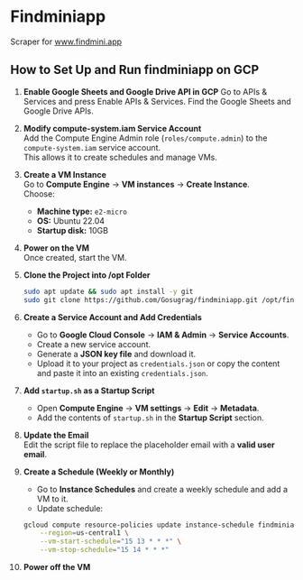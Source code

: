 # Findminiapp
Scraper for www.findmini.app

## How to Set Up and Run findminiapp on GCP

1. **Enable Google Sheets and Google Drive API in GCP**
   Go to APIs & Services and press Enable APIs & Services. 
   Find the Google Sheets and Google Drive APIs.

2. **Modify compute-system.iam Service Account**  
   Add the Compute Engine Admin role (`roles/compute.admin`) to the `compute-system.iam` service account.  
   This allows it to create schedules and manage VMs.  

3. **Create a VM Instance**  
   Go to **Compute Engine** → **VM instances** → **Create Instance**.  
   Choose:  
   - **Machine type:** `e2-micro`  
   - **OS:** Ubuntu 22.04  
   - **Startup disk:** 10GB  

4. **Power on the VM**  
   Once created, start the VM.  

5. **Clone the Project into /opt Folder**  
   ```bash
   sudo apt update && sudo apt install -y git
   sudo git clone https://github.com/Gosugrag/findminiapp.git /opt/findminiapp
   ```

6. **Create a Service Account and Add Credentials**  
   - Go to **Google Cloud Console** → **IAM & Admin** → **Service Accounts**.  
   - Create a new service account.  
   - Generate a **JSON key file** and download it.  
   - Upload it to your project as `credentials.json` or copy the content and paste it into an existing `credentials.json`.  

7. **Add `startup.sh` as a Startup Script**  
   - Open **Compute Engine** → **VM settings** → **Edit** → **Metadata**.  
   - Add the contents of `startup.sh` in the **Startup Script** section.  

8. **Update the Email**  
   Edit the script file to replace the placeholder email with a **valid user email**.  

9. **Create a Schedule (Weekly or Monthly)**  
   - Go to **Instance Schedules** and create a weekly schedule and add a VM to it.  
   - Update schedule:  
   ```bash
   gcloud compute resource-policies update instance-schedule findminiapp-test \
       --region=us-central1 \
       --vm-start-schedule="15 13 * * *" \
       --vm-stop-schedule="15 14 * * *"
   ```

10. **Power off the VM**  

